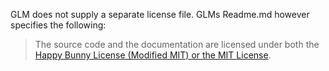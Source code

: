 GLM does not supply a separate license file. GLMs Readme.md however specifies the following:
> The source code and the documentation are licensed under both the [Happy Bunny License (Modified MIT) or the MIT License](manual.md#section0).
